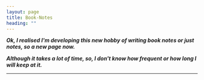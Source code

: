 ```yaml
---
layout: page
title: Book-Notes
heading: ""
---
```


***Ok, I realised I'm developing this new hobby of writing book notes or just notes, so a new page now.***

***Although it takes a lot of time, so, I don't know how frequent or how long I will keep at it.***

---


